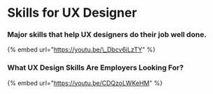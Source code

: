 # Skills for UX Designer

### Major skills that help UX designers do their job well done. 

{% embed url="https://youtu.be/\_Dbcv6iLzTY" %}





### What UX Design Skills Are Employers Looking For?

{% embed url="https://youtu.be/CDQzoLWKeHM" %}



